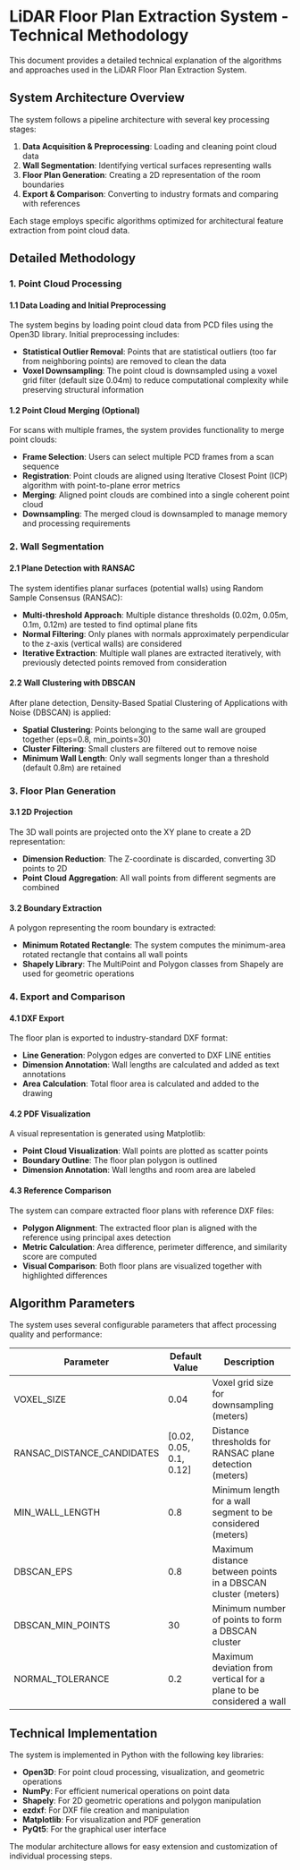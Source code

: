 # LiDAR Floor Plan Extraction System - Technical Methodology

This document provides a detailed technical explanation of the algorithms and approaches used in the LiDAR Floor Plan Extraction System.

## System Architecture Overview

The system follows a pipeline architecture with several key processing stages:

1. **Data Acquisition & Preprocessing**: Loading and cleaning point cloud data
2. **Wall Segmentation**: Identifying vertical surfaces representing walls
3. **Floor Plan Generation**: Creating a 2D representation of the room boundaries
4. **Export & Comparison**: Converting to industry formats and comparing with references

Each stage employs specific algorithms optimized for architectural feature extraction from point cloud data.

## Detailed Methodology

### 1. Point Cloud Processing

#### 1.1 Data Loading and Initial Preprocessing

The system begins by loading point cloud data from PCD files using the Open3D library. Initial preprocessing includes:

- **Statistical Outlier Removal**: Points that are statistical outliers (too far from neighboring points) are removed to clean the data
- **Voxel Downsampling**: The point cloud is downsampled using a voxel grid filter (default size 0.04m) to reduce computational complexity while preserving structural information

#### 1.2 Point Cloud Merging (Optional)

For scans with multiple frames, the system provides functionality to merge point clouds:

- **Frame Selection**: Users can select multiple PCD frames from a scan sequence
- **Registration**: Point clouds are aligned using Iterative Closest Point (ICP) algorithm with point-to-plane error metrics
- **Merging**: Aligned point clouds are combined into a single coherent point cloud
- **Downsampling**: The merged cloud is downsampled to manage memory and processing requirements

### 2. Wall Segmentation

#### 2.1 Plane Detection with RANSAC

The system identifies planar surfaces (potential walls) using Random Sample Consensus (RANSAC):

- **Multi-threshold Approach**: Multiple distance thresholds (0.02m, 0.05m, 0.1m, 0.12m) are tested to find optimal plane fits
- **Normal Filtering**: Only planes with normals approximately perpendicular to the z-axis (vertical walls) are considered
- **Iterative Extraction**: Multiple wall planes are extracted iteratively, with previously detected points removed from consideration

#### 2.2 Wall Clustering with DBSCAN

After plane detection, Density-Based Spatial Clustering of Applications with Noise (DBSCAN) is applied:

- **Spatial Clustering**: Points belonging to the same wall are grouped together (eps=0.8, min_points=30)
- **Cluster Filtering**: Small clusters are filtered out to remove noise
- **Minimum Wall Length**: Only wall segments longer than a threshold (default 0.8m) are retained

### 3. Floor Plan Generation

#### 3.1 2D Projection

The 3D wall points are projected onto the XY plane to create a 2D representation:

- **Dimension Reduction**: The Z-coordinate is discarded, converting 3D points to 2D
- **Point Cloud Aggregation**: All wall points from different segments are combined

#### 3.2 Boundary Extraction

A polygon representing the room boundary is extracted:

- **Minimum Rotated Rectangle**: The system computes the minimum-area rotated rectangle that contains all wall points
- **Shapely Library**: The MultiPoint and Polygon classes from Shapely are used for geometric operations

### 4. Export and Comparison

#### 4.1 DXF Export

The floor plan is exported to industry-standard DXF format:

- **Line Generation**: Polygon edges are converted to DXF LINE entities
- **Dimension Annotation**: Wall lengths are calculated and added as text annotations
- **Area Calculation**: Total floor area is calculated and added to the drawing

#### 4.2 PDF Visualization

A visual representation is generated using Matplotlib:

- **Point Cloud Visualization**: Wall points are plotted as scatter points
- **Boundary Outline**: The floor plan polygon is outlined
- **Dimension Annotation**: Wall lengths and room area are labeled

#### 4.3 Reference Comparison

The system can compare extracted floor plans with reference DXF files:

- **Polygon Alignment**: The extracted floor plan is aligned with the reference using principal axes detection
- **Metric Calculation**: Area difference, perimeter difference, and similarity score are computed
- **Visual Comparison**: Both floor plans are visualized together with highlighted differences

## Algorithm Parameters

The system uses several configurable parameters that affect processing quality and performance:

| Parameter | Default Value | Description |
|-----------|---------------|-------------|
| VOXEL_SIZE | 0.04 | Voxel grid size for downsampling (meters) |
| RANSAC_DISTANCE_CANDIDATES | [0.02, 0.05, 0.1, 0.12] | Distance thresholds for RANSAC plane detection (meters) |
| MIN_WALL_LENGTH | 0.8 | Minimum length for a wall segment to be considered (meters) |
| DBSCAN_EPS | 0.8 | Maximum distance between points in a DBSCAN cluster (meters) |
| DBSCAN_MIN_POINTS | 30 | Minimum number of points to form a DBSCAN cluster |
| NORMAL_TOLERANCE | 0.2 | Maximum deviation from vertical for a plane to be considered a wall |

## Technical Implementation

The system is implemented in Python with the following key libraries:

- **Open3D**: For point cloud processing, visualization, and geometric operations
- **NumPy**: For efficient numerical operations on point data
- **Shapely**: For 2D geometric operations and polygon manipulation
- **ezdxf**: For DXF file creation and manipulation
- **Matplotlib**: For visualization and PDF generation
- **PyQt5**: For the graphical user interface

The modular architecture allows for easy extension and customization of individual processing steps.
